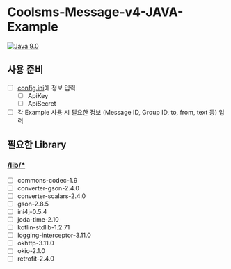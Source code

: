 # Coolsms-Message-v4-JAVA-Example

[![Java 9.0](https://img.shields.io/badge/Java-v9.0-red.svg)](https://www.oracle.com/technetwork/java/javase/downloads/jdk9-downloads-3848520.html)

## 사용 준비
- [ ] [config.ini](https://github.com/KimGenius/coolsms-v4-examples/blob/java/java/src/config.ini)에 정보 입력
  - [ ] ApiKey
  - [ ] ApiSecret

- [ ] 각 Example 사용 시 필요한 정보 (Message ID, Group ID, to, from, text 등) 입력

## 필요한 Library
### [/lib/*](https://github.com/KimGenius/coolsms-v4-examples/tree/java/java/lib)
- [ ] commons-codec-1.9
- [ ] converter-gson-2.4.0
- [ ] converter-scalars-2.4.0
- [ ] gson-2.8.5
- [ ] ini4j-0.5.4
- [ ] joda-time-2.10
- [ ] kotlin-stdlib-1.2.71
- [ ] logging-interceptor-3.11.0
- [ ] okhttp-3.11.0
- [ ] okio-2.1.0
- [ ] retrofit-2.4.0
